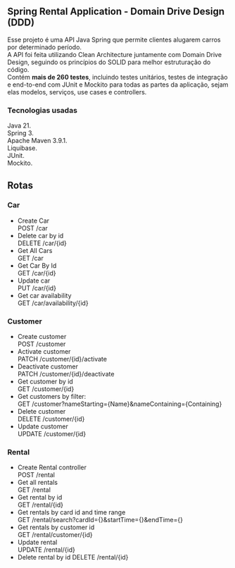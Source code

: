 ## Spring Rental Application - Domain Drive Design (DDD)

Esse projeto é uma API Java Spring que permite clientes alugarem carros por determinado período. <br>
A API foi feita utilizando Clean Architecture juntamente com Domain Drive Design, seguindo os princípios do SOLID para melhor estruturação do código.
<br> Contém **mais de 260 testes**, incluindo testes unitários, testes de integração e end-to-end com JUnit e Mockito para todas as partes da aplicação, sejam elas modelos, serviços, use cases e controllers.


### Tecnologias usadas 
Java 21. <br>
Spring 3. <br>
Apache Maven 3.9.1. <br>
Liquibase. <br>
JUnit. <br>
Mockito. <br>

## Rotas

### Car
* Create Car <br>
POST /car
* Delete car by id <br>
DELETE /car/{id} 
* Get All Cars <br>
GET /car 
* Get Car By Id <br>
GET /car/{id} 
* Update car <br>
PUT /car/{id}
* Get car availability <br>
GET /car/availability/{id}

### Customer
* Create customer <br>
POST /customer
* Activate customer <br>
PATCH /customer/{id}/activate 
* Deactivate customer <br>
PATCH /customer/{id}/deactivate
* Get customer by id <br>
GET /customer/{id}
* Get customers by filter: <br>
GET /customer?nameStarting={Name}&nameContaining={Containing}
* Delete customer <br>
DELETE /customer/{id}
* Update customer <br>
UPDATE /customer/{id}

### Rental
* Create Rental controller <br>
POST /rental
* Get all rentals <br>
GET /rental
* Get rental by id <br>
GET /rental/{id}
* Get rentals by card id and time range <br>
GET /rental/search?cardId={}&startTime={}&endTime={}
* Get rentals by customer id <br>
GET /rental/customer/{id}
* Update rental <br>
UPDATE /rental/{id}
* Delete rental by id
DELETE /rental/{id}
